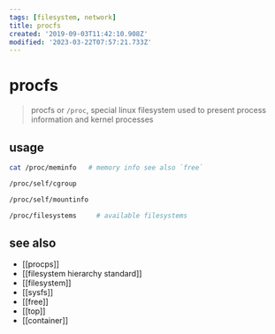 ```yaml
---
tags: [filesystem, network]
title: procfs
created: '2019-09-03T11:42:10.908Z'
modified: '2023-03-22T07:57:21.733Z'
---
```


# procfs

> procfs or `/proc`, special linux filesystem used to present process information and kernel processes

## usage

```sh
cat /proc/meminfo   # memory info see also `free`

/proc/self/cgroup

/proc/self/mountinfo

/proc/filesystems     # available filesystems
```

## see also

- [[procps]]
- [[filesystem hierarchy standard]]
- [[filesystem]]
- [[sysfs]]
- [[free]]
- [[top]]
- [[container]]
